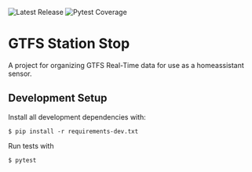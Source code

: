 ![Latest Release](https://gitlab.bcpearce.com/bcpearce/gtfs-station-stop/-/badges/release.svg)
![Pytest Coverage](https://gitlab.bcpearce.com/bcpearce/gtfs-station-stop/badges/main/coverage.svg)

# GTFS Station Stop

A project for organizing GTFS Real-Time data for use as a homeassistant sensor.

## Development Setup

Install all development dependencies with:

```
$ pip install -r requirements-dev.txt
```

Run tests with
```
$ pytest
```
